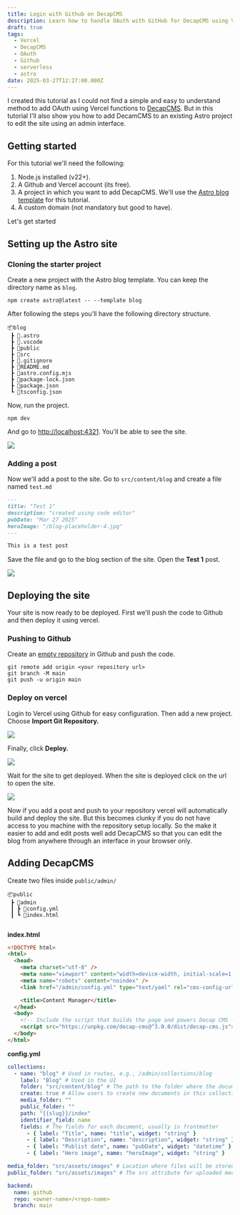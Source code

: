 ```yaml
---
title: Login with Github on DecapCMS
description: Learn how to handle OAuth with GitHub for DecapCMS using Vercel Functions
draft: true
tags:
  - Vercel
  - DecapCMS
  - OAuth
  - Github
  - serverless
  - astro
date: 2025-03-27T12:27:00.000Z
---
```

I created this tutorial as I could not find a simple and easy to understand method to add OAuth using Vercel functions to [DecapCMS](https://decapcms.org). But in this tutorial I'll also show you how to add DecamCMS to an existing Astro project to edit the site using an admin interface.

## Getting started

For this tutorial we'll need the following:

1. Node.js installed (v22+).
2. A Github and Vercel account (its free).
3. A project in which you want to add DecapCMS. We'll use the [Astro blog template](https://astro.build/themes/details/blog/) for this tutorial.
4. A custom domain (not mandatory but good to have).

Let's get started 

## Setting up the Astro site

### Cloning the starter project

Create a new project with the Astro blog template. You can keep the directory name as `blog`.

```shell
npm create astro@latest -- --template blog
```

After following the steps you'll have the following directory structure.

```
📦blog
 ┣ 📂.astro
 ┣ 📂.vscode
 ┣ 📂public
 ┣ 📂src
 ┣ 📜.gitignore
 ┣ 📜README.md
 ┣ 📜astro.config.mjs
 ┣ 📜package-lock.json
 ┣ 📜package.json
 ┗ 📜tsconfig.json
```

Now, run the project.

```shell
npm dev
```

And go to <http://localhost:4321>. You'll be able to see the site.

![](1.png)

### Adding a post

Now we'll add a post to the site. Go to `src/content/blog` and create a file named `test.md`

```markdown
---
title: "Test 1"
description: "created using code editor"
pubDate: "Mar 27 2025"
heroImage: "/blog-placeholder-4.jpg"
---

This is a test post
```

Save the file and go to the blog section of the site. Open the **Test 1** post.

![](2.png)

## Deploying the site

Your site is now ready to be deployed. First we'll push the code to Github and then deploy it using vercel.

### Pushing to Github

Create an [empty repository](https://docs.github.com/en/repositories/creating-and-managing-repositories/creating-a-new-repository) in Github and push the code.

```
git remote add origin <your repository url>
git branch -M main
git push -u origin main
```

### Deploy on vercel

Login to Vercel using Github for easy configuration. Then add a new project. Choose **Import Git Repository.**

![](3.png)

Finally, click **Deploy.**

![](4.png)

Wait for the site to get deployed. When the site is deployed click on the url to open the site.

![](5.png)

Now if you add a post and push to your repository vercel will automatically build and deploy the site. But this becomes clunky if you do not have access to you machine with the repository setup locally. So the make it easier to add and edit posts well add DecapCMS so that you can edit the blog from anywhere through an interface in your browser only.

## Adding DecapCMS

Create two files inside `public/admin/` 

```
📦public
 ┣ 📂admin
 ┃ ┣ 📜config.yml
 ┃ ┗ 📜index.html
 
```

**index.html**

```html
<!DOCTYPE html>
<html>
  <head>
    <meta charset="utf-8" />
    <meta name="viewport" content="width=device-width, initial-scale=1.0" />
    <meta name="robots" content="noindex" />
    <link href="/admin/config.yml" type="text/yaml" rel="cms-config-url" />

    <title>Content Manager</title>
  </head>
  <body>
    <!-- Include the script that builds the page and powers Decap CMS -->
    <script src="https://unpkg.com/decap-cms@^3.0.0/dist/decap-cms.js"></script>
  </body>
</html>

```

**config.yml**

```yaml
collections:
  - name: "blog" # Used in routes, e.g., /admin/collections/blog
    label: "Blog" # Used in the UI
    folder: "src/content/blog" # The path to the folder where the documents are stored
    create: true # Allow users to create new documents in this collection
    media_folder: ""
    public_folder: ""
    path: "{{slug}}/index"
    identifier_field: name
    fields: # The fields for each document, usually in frontmatter
      - { label: "Title", name: "title", widget: "string" }
      - { label: "Description", name: "description", widget: "string" }
      - { label: "Publist date", name: "pubDate", widget: "datetime" }
      - { label: "Hero image", name: "heroImage", widget: "string" }

media_folder: "src/assets/images" # Location where files will be stored in the repo
public_folder: "src/assets/images" # The src attribute for uploaded media

backend:
  name: github
  repo: <owner-name>/<repo-name>
  branch: main

```
